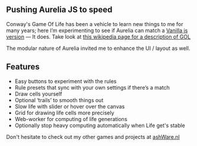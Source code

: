 <h2>Pushing Aurelia JS to speed</h2>
<p>Conway's Game Of Life has been a vehicle to learn new things to me for many years; here I&rsquo;m experimenting to see if Aurelia can match a <a href="/graylife"
        target="_blank">Vanilla js version</a> &mdash; It does. Take look at <a href="https://nl.wikipedia.org/wiki/Game_of_Life"
        target="_blank">this wikipedia page for a description of GOL</a></p>
<p>The modular nature of Aurelia invited me to enhance the UI / layout as well.</p>
<h2>Features</h2>
<ul>
    <li>Easy buttons to experiment with the rules</li>
    <li>Rule presets that sync with your own settings if there&rsquo;s a match</li>
    <li>Draw cells yourself</li>
    <li>Optional &lsquo;trails&rsquo; to smooth things out</li>
    <li>Slow life with slider or hover over the canvas</li>
    <li>Grid for drawing life cells more precisely</li>
    <li>Web-worker for computing of life generations</li>
    <li>Optionally stop heavy computing automatically when Life get's stable</li>
</ul>
<p>Don't hesitate to check out my other games and projects at <a href="/"
        target="_blank">ashWare.nl</a></p>